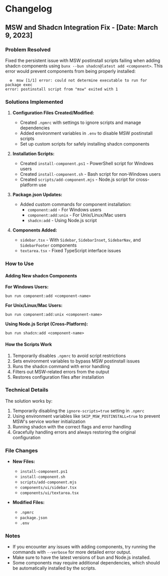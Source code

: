 # Changelog

## MSW and Shadcn Integration Fix - [Date: March 9, 2023]

### Problem Resolved
Fixed the persistent issue with MSW postinstall scripts failing when adding shadcn components using `bunx --bun shadcn@latest add <component>`. This error would prevent components from being properly installed:

```
  ⚙️  msw [1/1] error: could not determine executable to run for package exec
error: postinstall script from "msw" exited with 1
```

### Solutions Implemented

1. **Configuration Files Created/Modified:**
   - Created `.npmrc` with settings to ignore scripts and manage dependencies
   - Added environment variables in `.env` to disable MSW postinstall scripts
   - Set up custom scripts for safely installing shadcn components

2. **Installation Scripts:**
   - Created `install-component.ps1` - PowerShell script for Windows users
   - Created `install-component.sh` - Bash script for non-Windows users
   - Created `scripts/add-component.mjs` - Node.js script for cross-platform use

3. **Package.json Updates:**
   - Added custom commands for component installation:
     - `component:add` - For Windows users
     - `component:add:unix` - For Unix/Linux/Mac users
     - `shadcn:add` - Using Node.js script

4. **Components Added:**
   - `sidebar.tsx` - With `Sidebar`, `SidebarInset`, `SidebarNav`, and `SidebarFooter` components
   - `textarea.tsx` - Fixed TypeScript interface issues

### How to Use

#### Adding New shadcn Components

**For Windows Users:**
```
bun run component:add <component-name>
```

**For Unix/Linux/Mac Users:**
```
bun run component:add:unix <component-name>
```

**Using Node.js Script (Cross-Platform):**
```
bun run shadcn:add <component-name>
```

#### How the Scripts Work
1. Temporarily disables `.npmrc` to avoid script restrictions
2. Sets environment variables to bypass MSW postinstall issues
3. Runs the shadcn command with error handling
4. Filters out MSW-related errors from the output
5. Restores configuration files after installation

### Technical Details

The solution works by:
1. Temporarily disabling the `ignore-scripts=true` setting in `.npmrc`
2. Using environment variables like `SKIP_MSW_POSTINSTALL=true` to prevent MSW's service worker initialization
3. Running shadcn with the correct flags and error handling
4. Gracefully handling errors and always restoring the original configuration

### File Changes

- **New Files:**
  - `install-component.ps1`
  - `install-component.sh`
  - `scripts/add-component.mjs`
  - `components/ui/sidebar.tsx` 
  - `components/ui/textarea.tsx`

- **Modified Files:**
  - `.npmrc`
  - `package.json`
  - `.env`

### Notes
- If you encounter any issues with adding components, try running the commands with `--verbose` for more detailed error output.
- Make sure to have the latest versions of bun and Node.js installed.
- Some components may require additional dependencies, which should be automatically installed by the scripts. 
